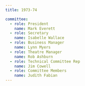 ```yaml
---
title: 1973-74

committee:
  - role: President
    name: Mark Everett
  - role: Secretary
    name: Isabelle Wallace
  - role: Business Manager
    name: Lynn Myers
  - role: Theatre Manager
    name: Rob Ashburn
  - role: Technical Committee Rep
    name: Jim Cowell
  - role: Committee Members
    name: Judith Fabian
---
```

